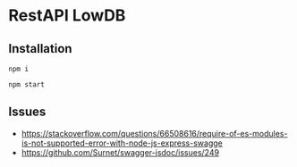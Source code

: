 # RestAPI LowDB

## Installation

`npm i`

`npm start`

## Issues
* https://stackoverflow.com/questions/66508616/require-of-es-modules-is-not-supported-error-with-node-js-express-swagge
* https://github.com/Surnet/swagger-jsdoc/issues/249